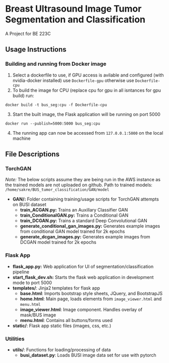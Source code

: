 # Breast Ultrasound Image Tumor Segmentation and Classification
A Project for BE 223C

## Usage Instructions

### Building and running from Docker image
1. Select a dockerfile to use, if GPU access is avilable and configured (with nvidia-docker installed) use `Dockerfile-gpu` otherwise use `Dockerfile-cpu`
2. To build the image for CPU (replace cpu for gpu in all isntances for gpu build) run:
```
docker build -t bus_seg:cpu -f Dockerfile-cpu
```
3. Start the built image, the Flask application will be running on port 5000
```
docker run --publish=5000:5000 bus_seg:cpu
```
4. The running app can now be accessed from `127.0.0.1:5000` on the local machine

## File Descriptions

### TorchGAN
_Note:_ The below scripts assume they are being run in the AWS instance as the trained models are not uploaded on github. Path to trained models: `/home/sakre/BUS_tumor_classification/GAN/model`  

- __GAN/:__ Folder containing training/usage scripts for TorchGAN attempts on BUSI dataset
	- __train_ACGAN.py:__ Trains an Auxillary Classifier GAN
	- __train_ConditionalGAN.py:__ Trains a Conditional GAN
	- __train_DCGAN.py:__ Trains a standard Deep Convolutional GAN
	- __generate_conditional_gan_images.py:__ Generates example images from conditional GAN model trained for 2k epochs
	- __generate_dcgan_images.py:__ Generates example images from DCGAN model trained for 2k epochs

### Flask App
- __flask_app.py:__ Web application for UI of segmentation/classification pipeline
- __start_flask_dev.sh:__ Starts the flask web application in development mode to port 5000
- __templates/__: Jinja2 templates for flask app  
	- __base.html__: Imports bootstrap style sheets, JQuery, and BootstrapJS 
	- __home.html__: Main page, loads elements from `image_viewer.html` and `menu.html`
	- __image_viewer.html__: Image component. Handles overlay of mask/BUS image
	- __menu.html__: Contains all buttons/forms used
- __static/__: Flask app static files (images, css, etc.)

### Utilities
- __utils/__: Functions for loading/processing of data
	- __busi_dataset.py__: Loads BUSI image data set for use with pytorch
